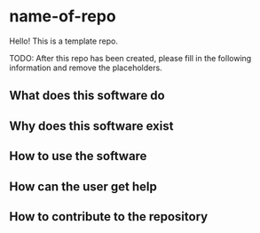 # name-of-repo

Hello! This is a template repo.

TODO: After this repo has been created, please fill in the following information and remove the placeholders.

## What does this software do

## Why does this software exist

## How to use the software

## How can the user get help

## How to contribute to the repository
